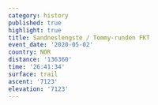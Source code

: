 ```yaml
---
category: history
published: true
highlight: true
title: Sandneslengste / Tommy-runden FKT
event_date: '2020-05-02'
country: NOR
distance: '136360'
time: '26:41:34'
surface: trail
ascent: '7123'
elevation: '7123'
---
```

